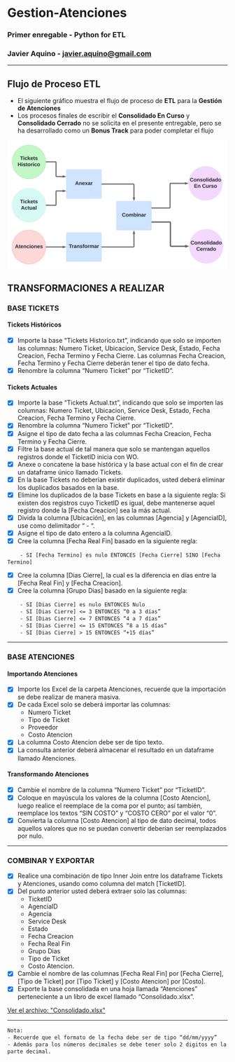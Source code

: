 # Gestion-Atenciones
### Primer enregable - Python for ETL
### Javier Aquino - javier.aquino@gmail.com
---

## Flujo de Proceso ETL
- El siguiente gráfico muestra el flujo de proceso de **ETL** para la **Gestión de Atenciones**
- Los procesos finales de escribir el **Consolidado En Curso** y **Consolidado Cerrado** no se solicita en el presente entregable, pero se ha desarrollado como un **Bonus Track** para poder completar el flujo

![Flujo del Proceso ETL](<Flujo del Proceso ETL.png>)

## TRANSFORMACIONES A REALIZAR
### BASE TICKETS
#### Tickets Históricos
- [x] Importe la base “Tickets Historico.txt”, indicando que solo se importen las columnas: Numero Ticket, Ubicacion, Service Desk, Estado, Fecha Creacion,
Fecha Termino y Fecha Cierre. Las columnas Fecha Creacion, Fecha Termino y Fecha Cierre deberán tener el tipo de dato fecha.
- [x] Renombre la columna “Numero Ticket” por “TicketID”.
#### Tickets Actuales
- [x] Importe la base “Tickets Actual.txt”, indicando que solo se importen las columnas: Numero Ticket, Ubicacion, Service Desk, Estado, Fecha Creacion, Fecha Termino y Fecha Cierre.
- [x] Renombre la columna “Numero Ticket” por “TicketID”.
- [x] Asigne el tipo de dato fecha a las columnas Fecha Creacion, Fecha Termino y Fecha Cierre.
- [x] Filtre la base actual de tal manera que solo se mantengan aquellos registros donde el TicketID inicia con WO.
- [x] Anexe o concatene la base histórica y la base actual con el fin de crear un dataframe único llamado Tickets.
- [x] En la base Tickets no deberían existir duplicados, usted deberá eliminar los duplicados basados en la base.
- [x] Elimine los duplicados de la base Tickets en base a la siguiente regla: Si existen dos registros cuyo TicketID es igual, debe mantenerse aquel registro donde la [Fecha Creacion] sea la más actual.
- [x] Divida la columna [Ubicación], en las columnas [Agencia] y [AgenciaID], use como delimitador “ - “.
- [x] Asigne el tipo de dato entero a la columna AgenciaID.
- [x] Cree la columna [Fecha Real Fin] basado en la siguiente regla:
```
    - SI [Fecha Termino] es nulo ENTONCES [Fecha Cierre] SINO [Fecha Termino]
```
- [x] Cree la columna [Dias Cierre], la cual es la diferencia en días entre la [Fecha Real Fin] y [Fecha Creacion].
- [x] Cree la columna [Grupo Dias] basado en la siguiente regla:
```
    - SI [Dias Cierre] es nulo ENTONCES Nulo
    - SI [Dias Cierre] <= 3 ENTONCES “0 a 3 días”
    - SI [Dias Cierre] <= 7 ENTONCES “4 a 7 días”
    - SI [Dias Cierre] <= 15 ENTONCES “8 a 15 días”
    - SI [Dias Cierre] > 15 ENTONCES “+15 días”
```
---
### BASE ATENCIONES
#### Importando Atenciones
- [x] Importe los Excel de la carpeta Atenciones, recuerde que la importación se debe realizar de manera masiva.
- [x] De cada Excel solo se deberá importar las columnas:
    - Numero Ticket
    - Tipo de Ticket
    - Proveedor
    - Costo Atencion
- [x] La columna Costo Atencion debe ser de tipo texto.
- [x] La consulta anterior deberá almacenar el resultado en un dataframe llamado Atenciones.
#### Transformando Atenciones
- [x] Cambie el nombre de la columna “Numero Ticket” por “TicketID”.
- [x] Coloque en mayúscula los valores de la columna [Costo Atencion], luego realice el reemplace de la coma por el punto; así también, reemplace los textos “SIN COSTO” y “COSTO CERO” por el valor “0”.
- [x] Convierta la columna [Costo Atencion] al tipo de dato decimal, todos aquellos valores que no se puedan convertir deberían ser reemplazados por nulo.
---
### COMBINAR Y EXPORTAR
- [x] Realice una combinación de tipo Inner Join entre los dataframe Tickets y Atenciones, usando como columna del match [TicketID].
- [x] Del punto anterior usted deberá extraer solo las columnas:
    - TicketID
    - AgenciaID
    - Agencia
    - Service Desk
    - Estado
    - Fecha Creacion
    - Fecha Real Fin
    - Grupo Dias
    - Tipo de Ticket
    - Costo Atencion.
- [x] Cambie el nombre de las columnas [Fecha Real Fin] por [Fecha Cierre], [Tipo de Ticket] por [Tipo Ticket] y [Costo Atencion] por [Costo].
- [x] Exporte la base consolidada en una hoja llamada “Atenciones” perteneciente a un libro de excel llamado “Consolidado.xlsx”.

[Ver el archivo: "Consolidado.xlsx"](Consolidado.xlsx)

---
```
Nota:
- Recuerde que el formato de la fecha debe ser de tipo “dd/mm/yyyy”
- Además para los números decimales se debe tener solo 2 digitos en la parte decimal.
```
